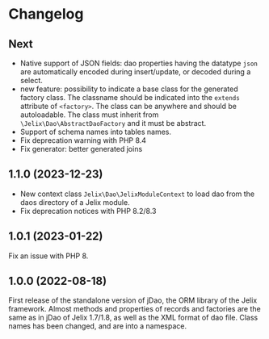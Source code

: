 Changelog
=========

Next
----

- Native support of JSON fields: dao properties having the datatype `json`
  are automatically encoded during insert/update, or decoded during a select.
- new feature: possibility to indicate a base class for the generated factory class.
  The classname should be indicated into the `extends` attribute of `<factory>`.
  The class can be anywhere and should be autoloadable.
  The class must inherit from `\Jelix\Dao\AbstractDaoFactory` and it must be abstract.
- Support of schema names into tables names.
- Fix deprecation warning with PHP 8.4
- Fix generator: better generated joins

1.1.0 (2023-12-23)
-------------------

- New context class `Jelix\Dao\JelixModuleContext` to load dao from the daos directory of a Jelix module.
- Fix deprecation notices with PHP 8.2/8.3

1.0.1 (2023-01-22)
------------------

Fix an issue with PHP 8.


1.0.0 (2022-08-18)
------------------

First release of the standalone version of jDao, the ORM library of the Jelix framework. Almost methods and properties 
of records and factories are the same as in jDao of Jelix 1.7/1.8, as well as the XML format of dao file.
Class names has been changed, and are into a namespace.

